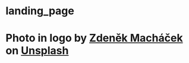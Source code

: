 # landing_page
# Photo in logo by <a href="https://unsplash.com/@zmachacek?utm_source=unsplash&utm_medium=referral&utm_content=creditCopyText">Zdeněk Macháček</a> on <a href="https://unsplash.com/s/photos/costa-rica?utm_source=unsplash&utm_medium=referral&utm_content=creditCopyText">Unsplash</a>
  

